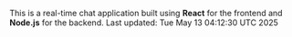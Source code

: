 This is a real-time chat application built using **React** for the frontend and **Node.js** for the backend.
Last updated: Tue May 13 04:12:30 UTC 2025
